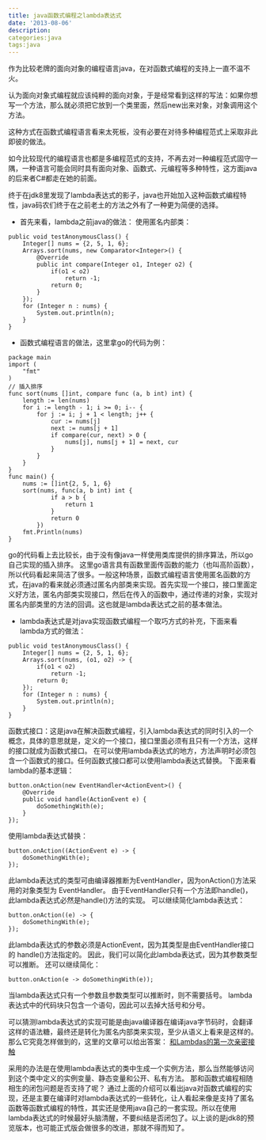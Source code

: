 ```yaml
---
title: java函数式编程之lambda表达式
date: '2013-08-06'
description:
categories:java
tags:java
---
```

作为比较老牌的面向对象的编程语言java，在对函数式编程的支持上一直不温不火。

认为面向对象式编程就应该纯粹的面向对象，于是经常看到这样的写法：如果你想写一个方法，那么就必须把它放到一个类里面，然后new出来对象，对象调用这个方法。

这种方式在函数式编程语言看来太死板，没有必要在对待多种编程范式上采取非此即彼的做法。

如今比较现代的编程语言也都是多编程范式的支持，不再去对一种编程范式固守一隅，一种语言可能会同时具有面向对象、函数式、元编程等多种特性，这方面java的后来者C#都走在她的前面。

终于在jdk8里发现了lambda表达式的影子，java也开始加入这种函数式编程特性，java码农们终于在之前老土的方法之外有了一种更为简便的选择。

* 首先来看，lambda之前java的做法：
使用匿名内部类：

```
public void testAnonymousClass() {
	Integer[] nums = {2, 5, 1, 6};
	Arrays.sort(nums, new Comparator<Integer>() {
		@Override
		public int compare(Integer o1, Integer o2) {
			if(o1 < o2) 
				return -1;
			return 0;
		}
	});
	for (Integer n : nums) {
		System.out.println(n);
	}
}
```
* 函数式编程语言的做法，这里拿go的代码为例：

```
package main
import (
	"fmt"
)
// 插入排序
func sort(nums []int, compare func (a, b int) int) {
	length := len(nums)
	for i := length - 1; i >= 0; i-- {
		for j := i; j + 1 < length; j++ {
			cur := nums[j]
			next := nums[j + 1]
			if compare(cur, next) > 0 {
				nums[j], nums[j + 1] = next, cur
			}
		}
	}
}
func main() {
	nums := []int{2, 5, 1, 6}
	sort(nums, func(a, b int) int {
			if a > b {
				return 1
			}
			return 0
		})
	fmt.Println(nums)
}
```
go的代码看上去比较长，由于没有像java一样使用类库提供的排序算法，所以go自己实现的插入排序。
这里go语言具有函数里面传函数的能力（也叫高阶函数），所以代码看起来简洁了很多。一般这种场景，函数式编程语言使用匿名函数的方式，在java的看来就必须通过匿名内部类来实现。首先实现一个接口，接口里面定义好方法，匿名内部类实现接口，然后在传入的函数中，通过传递的对象，实现对匿名内部类里的方法的回调。这也就是lambda表达式之前的基本做法。

* lambda表达式是对java实现函数式编程一个取巧方式的补充，下面来看lambda方式的做法：

```
public void testAnonymousClass() {
	Integer[] nums = {2, 5, 1, 6};
	Arrays.sort(nums, (o1, o2) -> {
		if(o1 < o2) 
			return -1;
		return 0;
	});
	for (Integer n : nums) {
		System.out.println(n);
	}
}
```
函数式接口：这是java在解决函数式编程，引入lambda表达式的同时引入的一个概念，具体的意思就是，定义的一个接口，接口里面必须有且只有一个方法，这样的接口就成为函数式接口。
在可以使用lambda表达式的地方，方法声明时必须包含一个函数式的接口。任何函数式接口都可以使用lambda表达式替换。
下面来看lambda的基本逻辑：

```
button.onAction(new EventHandler<ActionEvent>() {
	@Override
	public void handle(ActionEvent e) {
		doSomethingWith(e);
	}
});
```
使用lambda表达式替换：

```
button.onAction((ActionEvent e) -> {
	doSomethingWith(e);
});
```
此lambda表达式的类型可由编译器推断为EventHandler<ActionEvent>，因为onAction()方法采用的对象类型为 EventHandler<ActionEvent>。
由于EventHandler只有一个方法即handle()，此lambda表达式必然是handle()方法的实现。
可以继续简化lambda表达式：

```
button.onAction((e) -> {
	doSomethingWith(e);
});
```
此lambda表达式的参数必须是ActionEvent，因为其类型是由EventHandler接口的 handle()方法指定的。
因此，我们可以简化此lambda表达式，因为其参数类型可以推断。
还可以继续简化：

```
button.onAction(e -> doSomethingWith(e));
```
当lambda表达式只有一个参数且参数类型可以推断时，则不需要括号。
lambda表达式中的代码块只包含一个语句，因此可以去掉大括号和分号。

可以猜测lambda表达式的实现可能是由java编译器在编译java字节码时，会翻译这样的语法糖，最终还是转化为匿名内部类来实现，至少从语义上看来是这样的。那么它究竟怎样做到的，这里的文章可以给出答案：
[和Lambdas的第一次亲密接触](http://developer.51cto.com/art/201302/380803.htm) 

采用的办法是在使用lambda表达式的类中生成一个实例方法，那么当然能够访问到这个类中定义的实例变量、静态变量和公开、私有方法。
那和函数式编程相随相生的闭包问题是否支持了呢？
通过上面的介绍可以看出java对函数式编程的实现，还是主要在编译时对lambda表达式的一些转化，让人看起来像是支持了匿名函数等函数式编程的特性，其实还是使用java自己的一套实现。所以在使用lambda表达式的时候最好头脑清醒，不要纠结是否闭包了。以上谈的是jdk8的预览版本，也可能正式版会做很多的改进，那就不得而知了。
